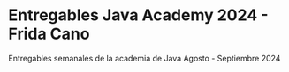 # Entregables Java Academy 2024 - Frida Cano
Entregables semanales de la academia de Java Agosto - Septiembre 2024

